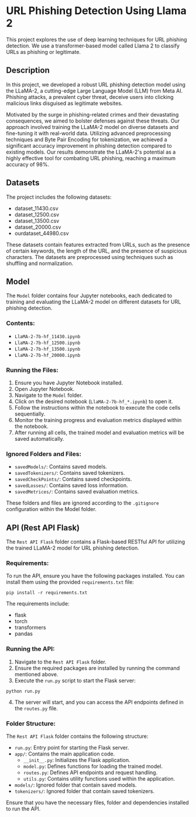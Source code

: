 # URL Phishing Detection Using Llama 2
This project explores the use of deep learning techniques for URL phishing detection. We use a transformer-based model called Llama 2 to classify URLs as phishing or legitimate.  

## Description

In this project, we developed a robust URL phishing detection model using the LLaMA-2, a cutting-edge Large Language Model (LLM) from Meta AI. Phishing attacks, a prevalent cyber threat, deceive users into clicking malicious links disguised as legitimate websites. 

Motivated by the surge in phishing-related crimes and their devastating consequences, we aimed to bolster defenses against these threats. Our approach involved training the LLaMA-2 model on diverse datasets and fine-tuning it with real-world data. Utilizing advanced preprocessing techniques and Byte Pair Encoding for tokenization, we achieved a significant accuracy improvement in phishing detection compared to existing models. Our results demonstrate the LLaMA-2's potential as a highly effective tool for combating URL phishing, reaching a maximum accuracy of 98%.


## Datasets

The project includes the following datasets:

* dataset_11430.csv
* dataset_12500.csv
* dataset_13500.csv
* dataset_20000.csv
* ourdataset_44980.csv

These datasets contain features extracted from URLs, such as the presence of certain keywords, the length of the URL, and the presence of suspicious characters. The datasets are preprocessed using techniques such as shuffling and normalization.
## Model

The `Model` folder contains four Jupyter notebooks, each dedicated to training and evaluating the LLaMA-2 model on different datasets for URL phishing detection.

### Contents:
- `LlaMA-2-7b-hf_11430.ipynb`
- `LlaMA-2-7b-hf_12500.ipynb`
- `LlaMA-2-7b-hf_13500.ipynb`
- `LlaMA-2-7b-hf_20000.ipynb`

### Running the Files:
1. Ensure you have Jupyter Notebook installed.
2. Open Jupyter Notebook.
3. Navigate to the `Model` folder.
4. Click on the desired notebook (`LlaMA-2-7b-hf_*.ipynb`) to open it.
5. Follow the instructions within the notebook to execute the code cells sequentially.
6. Monitor the training progress and evaluation metrics displayed within the notebook.
7. After running all cells, the trained model and evaluation metrics will be saved automatically.

### Ignored Folders and Files:
- `savedModels/`: Contains saved models.
- `savedTokenizers/`: Contains saved tokenizers.
- `savedCheckPoints/`: Contains saved checkpoints.
- `savedLosses/`: Contains saved loss information.
- `savedMetrices/`: Contains saved evaluation metrics.

These folders and files are ignored according to the `.gitignore` configuration within the Model folder.

## API (Rest API Flask)

The `Rest API Flask` folder contains a Flask-based RESTful API for utilizing the trained LLaMA-2 model for URL phishing detection.

### Requirements:
To run the API, ensure you have the following packages installed. You can install them using the provided `requirements.txt` file:

```shell 
pip install -r requirements.txt
``` 


The requirements include:
- flask
- torch
- transformers
- pandas

### Running the API:
1. Navigate to the `Rest API Flask` folder.
2. Ensure the required packages are installed by running the command mentioned above.
3. Execute the `run.py` script to start the Flask server:
```shell
python run.py
```

4. The server will start, and you can access the API endpoints defined in the `routes.py` file.

### Folder Structure:
The `Rest API Flask` folder contains the following structure:
- `run.py`: Entry point for starting the Flask server.
- `app/`: Contains the main application code.
  - `__init__.py`: Initializes the Flask application.
  - `model.py`: Defines functions for loading the trained model.
  - `routes.py`: Defines API endpoints and request handling.
  - `utils.py`: Contains utility functions used within the application.
- `models/`: Ignored folder that contain saved models.
- `tokenizers/`: Ignored folder that contain saved tokenizers.

Ensure that you have the necessary files, folder and dependencies installed to run the API.

